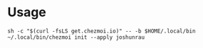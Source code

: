 # Usage

```shell
sh -c "$(curl -fsLS get.chezmoi.io)" -- -b $HOME/.local/bin
~/.local/bin/chezmoi init --apply joshunrau
```

